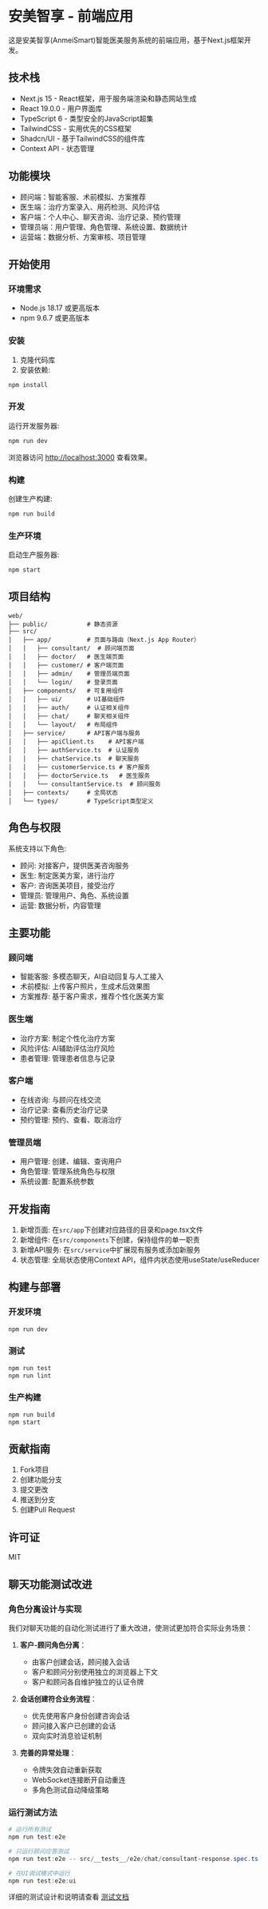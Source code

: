 # 安美智享 - 前端应用

这是安美智享(AnmeiSmart)智能医美服务系统的前端应用，基于Next.js框架开发。

## 技术栈

- Next.js 15 - React框架，用于服务端渲染和静态网站生成
- React 19.0.0 - 用户界面库
- TypeScript 6 - 类型安全的JavaScript超集
- TailwindCSS - 实用优先的CSS框架
- Shadcn/UI - 基于TailwindCSS的组件库
- Context API - 状态管理

## 功能模块

- 顾问端：智能客服、术前模拟、方案推荐
- 医生端：治疗方案录入、用药检测、风险评估
- 客户端：个人中心、聊天咨询、治疗记录、预约管理
- 管理员端：用户管理、角色管理、系统设置、数据统计
- 运营端：数据分析、方案审核、项目管理

## 开始使用

### 环境需求

- Node.js 18.17 或更高版本
- npm 9.6.7 或更高版本

### 安装

1. 克隆代码库
2. 安装依赖:

```bash
npm install
```

### 开发

运行开发服务器:

```bash
npm run dev
```

浏览器访问 [http://localhost:3000](http://localhost:3000) 查看效果。

### 构建

创建生产构建:

```bash
npm run build
```

### 生产环境

启动生产服务器:

```bash
npm start
```

## 项目结构

```
web/
├── public/           # 静态资源
├── src/
│   ├── app/          # 页面与路由（Next.js App Router）
│   │   ├── consultant/  # 顾问端页面
│   │   ├── doctor/   # 医生端页面
│   │   ├── customer/ # 客户端页面
│   │   ├── admin/    # 管理员端页面
│   │   └── login/    # 登录页面
│   ├── components/   # 可复用组件
│   │   ├── ui/       # UI基础组件
│   │   ├── auth/     # 认证相关组件
│   │   ├── chat/     # 聊天相关组件
│   │   └── layout/   # 布局组件
│   ├── service/      # API客户端与服务
│   │   ├── apiClient.ts    # API客户端
│   │   ├── authService.ts  # 认证服务
│   │   ├── chatService.ts  # 聊天服务
│   │   ├── customerService.ts # 客户服务
│   │   ├── doctorService.ts   # 医生服务
│   │   └── consultantService.ts  # 顾问服务
│   ├── contexts/     # 全局状态
│   └── types/        # TypeScript类型定义
```

## 角色与权限

系统支持以下角色:

- 顾问: 对接客户，提供医美咨询服务
- 医生: 制定医美方案，进行治疗
- 客户: 咨询医美项目，接受治疗
- 管理员: 管理用户、角色、系统设置
- 运营: 数据分析，内容管理

## 主要功能

### 顾问端

- 智能客服: 多模态聊天，AI自动回复与人工接入
- 术前模拟: 上传客户照片，生成术后效果图
- 方案推荐: 基于客户需求，推荐个性化医美方案

### 医生端

- 治疗方案: 制定个性化治疗方案
- 风险评估: AI辅助评估治疗风险
- 患者管理: 管理患者信息与记录

### 客户端

- 在线咨询: 与顾问在线交流
- 治疗记录: 查看历史治疗记录
- 预约管理: 预约、查看、取消治疗

### 管理员端

- 用户管理: 创建、编辑、查询用户
- 角色管理: 管理系统角色与权限
- 系统设置: 配置系统参数

## 开发指南

1. 新增页面: 在`src/app`下创建对应路径的目录和page.tsx文件
2. 新增组件: 在`src/components`下创建，保持组件的单一职责
3. 新增API服务: 在`src/service`中扩展现有服务或添加新服务
4. 状态管理: 全局状态使用Context API，组件内状态使用useState/useReducer

## 构建与部署

### 开发环境
```bash
npm run dev
```

### 测试
```bash
npm run test
npm run lint
```

### 生产构建
```bash
npm run build
npm start
```

## 贡献指南

1. Fork项目
2. 创建功能分支
3. 提交更改
4. 推送到分支
5. 创建Pull Request

## 许可证

MIT

## 聊天功能测试改进

### 角色分离设计与实现

我们对聊天功能的自动化测试进行了重大改进，使测试更加符合实际业务场景：

1. **客户-顾问角色分离**：
   - 由客户创建会话，顾问接入会话
   - 客户和顾问分别使用独立的浏览器上下文
   - 客户和顾问各自维护独立的认证令牌

2. **会话创建符合业务流程**：
   - 优先使用客户身份创建咨询会话
   - 顾问接入客户已创建的会话
   - 双向实时消息验证机制

3. **完善的异常处理**：
   - 令牌失效自动重新获取
   - WebSocket连接断开自动重连
   - 多角色测试自动降级策略

### 运行测试方法

```powershell
# 运行所有测试
npm run test:e2e

# 只运行顾问应答测试
npm run test:e2e -- src/__tests__/e2e/chat/consultant-response.spec.ts

# 在UI调试模式中运行
npm run test:e2e:ui
```

详细的测试设计和说明请查看 [测试文档](src/__tests__/e2e/README.md)

